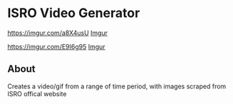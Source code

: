 # ISRO Video Generator
https://imgur.com/a8X4usU
[Imgur](https://imgur.com/a8X4usU)

https://imgur.com/E9I6g95
[Imgur](https://imgur.com/E9I6g95)

## About <a name = "about"></a>

Creates a video/gif from a range of time period, with images scraped from ISRO offical website

